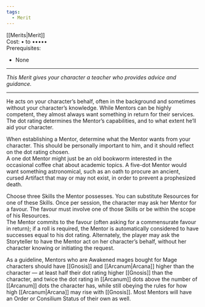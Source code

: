 ```yaml
---
tags:
  - Merit
---
```


[[Merits|Merit]]\
Cost: • to •••••\
Prerequisites:
- None

---

_This Merit gives your character a teacher who provides advice and guidance._

---

He acts on your character’s behalf, often in the background and sometimes without your character’s knowledge. While Mentors can be highly competent, they almost always want something in return for their services. The dot rating determines the Mentor’s capabilities, and to what extent he’ll aid your character.

When establishing a Mentor, determine what the Mentor wants from your character. This should be personally important to him, and it should reflect on the dot rating chosen.\
A one dot Mentor might just be an old bookworm interested in the occasional coffee chat about academic topics. A five-dot Mentor would want something astronomical, such as an oath to procure an ancient, cursed Artifact that may or may not exist, in order to prevent a prophesized death.

Choose three Skills the Mentor possesses. You can substitute Resources for one of these Skills. Once per session, the character may ask her Mentor for a favour. The favour must involve one of those Skills or be within the scope of his Resources.\
The Mentor commits to the favour (often asking for a commensurate favour in return); if a roll is required, the Mentor is automatically considered to have successes equal to his dot rating. Alternately, the player may ask the Storyteller to have the Mentor act on her character’s behalf, without her character knowing or initiating the request.

As a guideline, Mentors who are Awakened mages bought for Mage characters should have [[Gnosis]] and [[Arcanum|Arcana]] higher than the character — at least half their dot rating higher [[Gnosis]] than the character, and twice the dot rating in [[Arcanum]] dots above the number of [[Arcanum]] dots the character has, while still obeying the rules for how high [[Arcanum|Arcana]] may rise with [[Gnosis]]. Most Mentors will have an Order or Consilium Status of their own as well.
